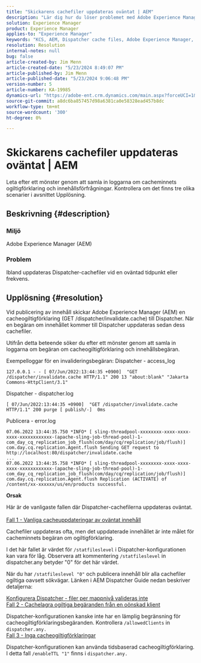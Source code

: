 ```yaml
---
title: "Skickarens cachefiler uppdateras oväntat | AEM"
description: "Lär dig hur du löser problemet med Adobe Experience Manager där Dispatcher-cachefiler uppdateras oväntat."
solution: Experience Manager
product: Experience Manager
applies-to: "Experience Manager"
keywords: "KCS, AEM, Dispatcher cache files, Adobe Experience Manager, updated unexpected, Troubleshooting, dispatcher.any"
resolution: Resolution
internal-notes: null
bug: false
article-created-by: Jim Menn
article-created-date: "5/23/2024 8:49:07 PM"
article-published-by: Jim Menn
article-published-date: "5/23/2024 9:06:48 PM"
version-number: 5
article-number: KA-19985
dynamics-url: "https://adobe-ent.crm.dynamics.com/main.aspx?forceUCI=1&pagetype=entityrecord&etn=knowledgearticle&id=0baf35e1-4519-ef11-9f8a-6045bd006268"
source-git-commit: a8dc6ba857457d98a6381ca0e58328ead457b8dc
workflow-type: tm+mt
source-wordcount: '300'
ht-degree: 0%

---
```


# Skickarens cachefiler uppdateras oväntat | AEM


Leta efter ett mönster genom att samla in loggarna om cacheminnets ogiltigförklaring och innehållsförfrågningar. Kontrollera om det finns tre olika scenarier i avsnittet Upplösning.

## Beskrivning {#description}


### <b>Miljö</b>

Adobe Experience Manager (AEM)

### <b>Problem</b>

Ibland uppdateras Dispatcher-cachefiler vid en oväntad tidpunkt eller frekvens.


## Upplösning {#resolution}


Vid publicering av innehåll skickar Adobe Experience Manager (AEM) en cacheogiltigförklaring (GET /dispatcher/invalidate.cache) till Dispatcher. När en begäran om innehållet kommer till Dispatcher uppdateras sedan dess cachefiler.

Utifrån detta beteende söker du efter ett mönster genom att samla in loggarna om begäran om cacheogiltigförklaring och innehållsbegäran.

Exempelloggar för en invalideringsbegäran: Dispatcher - access_log<br>

```
127.0.0.1 - - [ 07/Jun/2022:13:44:35 +0900]  "GET /dispatcher/invalidate.cache HTTP/1.1" 200 13 "about:blank" "Jakarta Commons-HttpClient/3.1"
```

Dispatcher - dispatcher.log<br>

```
[ 07/Jun/2022:13:44:35 +0900]  "GET /dispatcher/invalidate.cache HTTP/1.1" 200 purge [ publish/-]  0ms
```

Publicera - error.log<br>

```
07.06.2022 13:44:35.750 *INFO* [ sling-threadpool-xxxxxxxx-xxxx-xxxx-xxxx-xxxxxxxxxxxx-(apache-sling-job-thread-pool)-1-com_day_cq_replication_job_flush(com/day/cq/replication/job/flush)]  com.day.cq.replication.Agent.flush Sending GET request to http://localhost:80/dispatcher/invalidate.cache
...
07.06.2022 13:44:35.758 *INFO* [ sling-threadpool-xxxxxxxx-xxxx-xxxx-xxxx-xxxxxxxxxxxx-(apache-sling-job-thread-pool)-1-com_day_cq_replication_job_flush(com/day/cq/replication/job/flush)]  com.day.cq.replication.Agent.flush Replication (ACTIVATE) of /content/xx-xxxxxx/us/en/products successful.
```




<b>Orsak</b>

Här är de vanligaste fallen där Dispatcher-cachefilerna uppdateras oväntat.
 <br>
<u>Fall 1 - Vanliga cacheuppdateringar av oväntat innehåll</u>

Cachefiler uppdateras ofta, men det uppdaterade innehållet är inte målet för cacheminnets begäran om ogiltigförklaring.

I det här fallet är värdet för `/statfileslevel` i Dispatcher-konfigurationen kan vara för låg. Observera att kommentering `/statfileslevel` in dispatcher.any betyder &quot;0&quot; för det här värdet.

När du har `/statfileslevel "0"` och publicera innehåll blir alla cachefiler ogiltiga oavsett sökvägar. Länken i AEM Dispatcher Guide nedan beskriver detaljerna:

[Konfigurera Dispatcher - filer per mappnivå valideras inte](https://experienceleague.adobe.com/docs/experience-manager-dispatcher/using/configuring/dispatcher-configuration.html#invalidating-files-by-folder-level)
 <br>
<u>Fall 2 - Cachelagra ogiltiga begäranden från en oönskad klient</u>

Dispatcher-konfigurationen kanske inte har en lämplig begränsning för cacheogiltigförklaringsbegäranden. Kontrollera `/allowedClients` in `dispatcher.any.`
 <br>
<u>Fall 3 - Inga cacheogiltigförklaringar</u>

Dispatcher-konfigurationen kan använda tidsbaserad cacheogiltigförklaring. I detta fall `/enableTTL "1"` finns i `dispatcher.any.`
